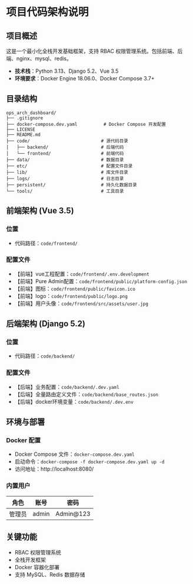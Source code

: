 # 项目代码架构说明

## 项目概述

这是一个最小化全栈开发基础框架，支持 RBAC 权限管理系统。包括前端、后端、nginx、mysql、redis。

- **技术栈**：Python 3.13、Django 5.2、Vue 3.5
- **环境要求**：Docker Engine 18.06.0、Docker Compose 3.7+

## 目录结构

```
ops_arch_dashboard/
├── .gitignore
├── docker-compose.dev.yaml          # Docker Compose 开发配置
├── LICENSE
├── README.md
├── code/                           # 源代码目录
│   ├── backend/                    # 后端代码
│   └── frontend/                   # 前端代码
├── data/                           # 数据目录
├── etc/                            # 配置文件目录
├── lib/                            # 库文件目录
├── logs/                           # 日志目录
├── persistent/                     # 持久化数据目录
└── tools/                          # 工具目录
```

## 前端架构 (Vue 3.5)

### 位置
- 代码路径：`code/frontend/`

### 配置文件
- 【前端】vue工程配置：`code/frontend/.env.development`
- 【前端】Pure Admin配置：`code/frontend/public/platform-config.json`
- 【前端】图标：`code/frontend/public/favicon.ico`
- 【前端】logo：`code/frontend/public/logo.png`
- 【前端】用户头像：`code/frontend/src/assets/user.jpg`

## 后端架构 (Django 5.2)

### 位置
- 代码路径：`code/backend/`

### 配置文件
- 【后端】业务配置：`code/backend/.dev.yaml`
- 【后端】全量路由定义文件：`code/backend/base_routes.json`
- 【后端】docker环境变量：`code/backend/.dev.env`

## 环境与部署

### Docker 配置
- Docker Compose 文件：`docker-compose.dev.yaml`
- 启动命令：`docker-compose -f docker-compose.dev.yaml up -d`
- 访问地址：http://localhost:8080/

### 内置用户
| 角色 | 账号 | 密码 |
| ---- | ---- | ---- |
| 管理员 | admin | Admin@123 |

## 关键功能
- RBAC 权限管理系统
- 全栈开发框架
- Docker 容器化部署
- 支持 MySQL、Redis 数据存储